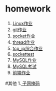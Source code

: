 # homework
 1. <a href="./linux作业/linux作业.md"> Linux作业</a>
 2. <a href ="./git作业/git作业.md"> git作业 </a>
 3. <a href ="./socket编程作业/socket作业.md"> socket作业 </a>
 4. <a href ="./thread作业/thread作业.md"> thread作业 </a>
 5. <a href ="./tcp_ip综合作业/tcp_ip综合作业.md"> tcp_ip综合作业</a>
 6. <a href ="./sockettest"> sockettest </a>
 7. <a href ="./MySQL作业"> MySQL作业 </a>
 8. <a href ="./mysql_exam"> MySQL考试 </a>
 9. <a href ="./前端作业"> 前端作业 </a>







#其他
1.<a href="https://www.jianshu.com/p/907c4cd5d33b"> 子网掩码</a>
